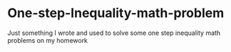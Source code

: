 # One-step-Inequality-math-problem
Just something I wrote and used to solve some one step inequality math problems on my homework


